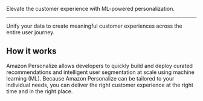 Elevate the customer experience with ML-powered personalization.

--------

Unify your data to create meaningful customer experiences across the entire user journey.

## How it works

Amazon Personalize allows developers to quickly build and deploy curated recommendations and intelligent user segmentation at scale using machine learning (ML). Because Amazon Personalize can be tailored to your individual needs, you can deliver the right customer experience at the right time and in the right place.